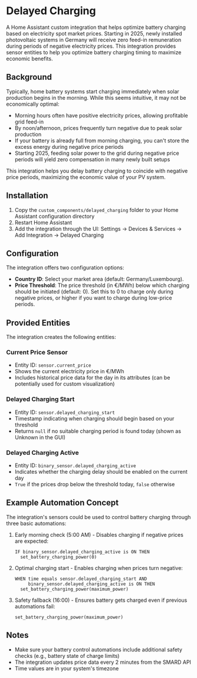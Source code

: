 # Delayed Charging

A Home Assistant custom integration that helps optimize battery charging based on electricity spot market prices. Starting in 2025, newly installed photovoltaic systems in Germany will receive zero feed-in remuneration during periods of negative electricity prices. This integration provides sensor entities to help you optimize battery charging timing to maximize economic benefits.

## Background

Typically, home battery systems start charging immediately when solar production begins in the morning. While this seems intuitive, it may not be economically optimal:

- Morning hours often have positive electricity prices, allowing profitable grid feed-in
- By noon/afternoon, prices frequently turn negative due to peak solar production
- If your battery is already full from morning charging, you can't store the excess energy during negative price periods
- Starting 2025, feeding solar power to the grid during negative price periods will yield zero compensation in many newly built setups

This integration helps you delay battery charging to coincide with negative price periods, maximizing the economic value of your PV system.

## Installation

1. Copy the `custom_components/delayed_charging` folder to your Home Assistant configuration directory
2. Restart Home Assistant
3. Add the integration through the UI: Settings -> Devices & Services -> Add Integration -> Delayed Charging

## Configuration

The integration offers two configuration options:

- **Country ID**: Select your market area (default: Germany/Luxembourg).
- **Price Threshold**: The price threshold (in €/MWh) below which charging should be initiated (default: 0). Set this to 0 to charge only during negative prices, or higher if you want to charge during low-price periods.

## Provided Entities

The integration creates the following entities:

### Current Price Sensor
- Entity ID: `sensor.current_price`
- Shows the current electricity price in €/MWh
- Includes historical price data for the day in its attributes (can be potentially used for custom visualization)

### Delayed Charging Start
- Entity ID: `sensor.delayed_charging_start`
- Timestamp indicating when charging should begin based on your threshold
- Returns `null` if no suitable charging period is found today (shown as Unknown in the GUI)

### Delayed Charging Active
- Entity ID: `binary_sensor.delayed_charging_active`
- Indicates whether the charging delay should be enabled on the current day
- `True` if the prices drop below the threshold today, `false` otherwise

## Example Automation Concept

The integration's sensors could be used to control battery charging through three basic automations:

1. Early morning check (5:00 AM) - Disables charging if negative prices are expected:
   ```pseudocode
   IF binary_sensor.delayed_charging_active is ON THEN
     set_battery_charging_power(0)
   ```

2. Optimal charging start - Enables charging when prices turn negative:
   ```pseudocode
   WHEN time equals sensor.delayed_charging_start AND
        binary_sensor.delayed_charging_active is ON THEN
     set_battery_charging_power(maximum_power)
   ```

3. Safety fallback (16:00) - Ensures battery gets charged even if previous automations fail:
   ```pseudocode
   set_battery_charging_power(maximum_power)
   ```

## Notes

- Make sure your battery control automations include additional safety checks (e.g., battery state of charge limits)
- The integration updates price data every 2 minutes from the SMARD API
- Time values are in your system's timezone

